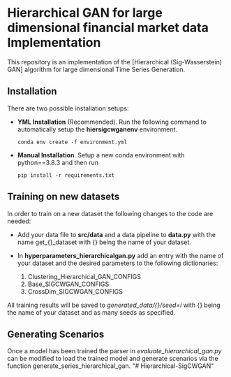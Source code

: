 ﻿# Hierarchical GAN for large dimensional financial market data Implementation

This repository is an implementation of the [Hierarchical (Sig-Wasserstein) GAN] algorithm for large dimensional Time Series Generation.

## Installation
 There are two possible installation setups:

-  **YML Installation** (Recommended). Run the following command to automatically setup the **hiersigcwganenv** environment.
	```
	conda env create -f environment.yml
	```
-  **Manual Installation**. Setup a new conda environment with python==3.8.3 and then run  
	```
	pip install -r requirements.txt
	```

## Training on new datasets

In order to train on a new dataset the following changes to the code are needed: 

- Add your data file to **src/data** and a data pipeline to **data.py** with the name get_{}_dataset with {} being the name of your dataset. 

- In **hyperparameters_hierarchicalgan.py** add an entry with the name of your dataset and the desired parameters to the following dictionaries:
  
  1. Clustering_Hierarchical_GAN_CONFIGS
  2. Base_SIGCWGAN_CONFIGS
  3. CrossDim_SIGCWGAN_CONFIGS
  
All training results will be saved to *generated_data/{}/seed=i* with {} being the name of your dataset and as many seeds as specified.

## Generating Scenarios

Once a model has been trained the parser in *evaluate_hierarchical_gan.py* can be modified to load the trained model and generate scenarios via the function generate_series_hierarchical_gan.
"# Hierarchical-SigCWGAN" 
